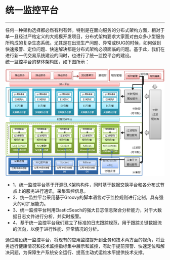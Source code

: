 # 统一监控平台

---

任何一种架构选择都必然有利有弊。特别是在面向服务的分布式架构方面，相对于单一且经过严格定义的大规模开发项目，分布式架构要求大家面对由众多小型服务所构成的复杂生态系统。尤其是在出现生产问题、异常或BUG的时候，如何做到快速报警、定位问题、快速解决都是分布式架构必须面临的问题。基于此，我们在进行新一代交易系统建设的同时，也进行了统一监控平台的建设。  
统一监控平台的整体架构图，如下图所示：

![](/assets/import_monitor_01.png)

* 1、统一监控平台基于开源ELK架构构件，同时基于数据交换平台和各分布式节点上的服务进行通讯，采集监控信息。
* 2、统一监控平台采用基于Groovy的脚本语言对于监控规则进行定制，具有强大的可扩展能力。
* 3、统一监控平台利用ElasticSeach的强大日志信息聚合分析能力，对于大数据日志文件进行分析，并实时报警。
* 4、基于统一监控平台我们建立了标准的日志跟踪规范，用于跟踪关键数据流的流向，以便于进行性能、异常情况的分析。

通过建设统一监控平台，将现有的应用监控提升到业务和技术两方面的视角，将业务运行健康情况和技术监控指标集中展示和监控，有助于提前预警、快速定位和解决问题，为保障生产系统安全运行、提高主动式运维水平提供技术支撑。

